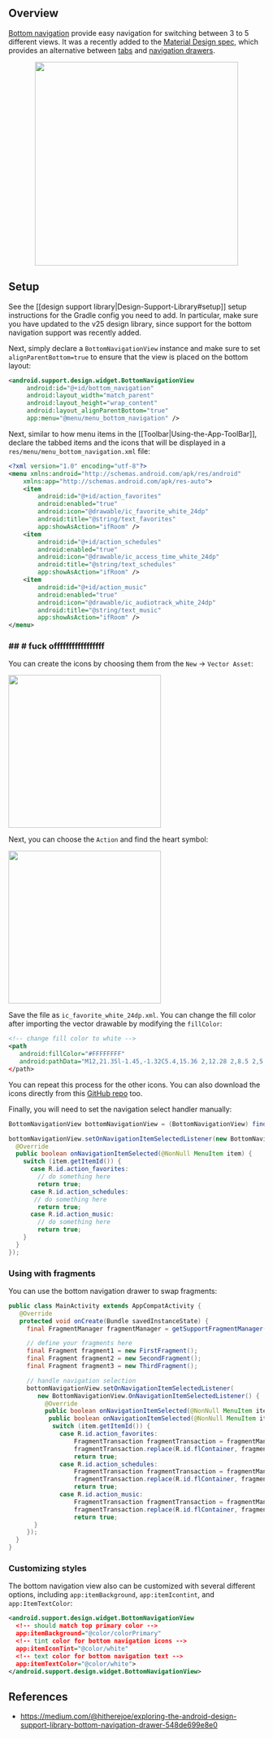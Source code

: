## Overview

[Bottom navigation](https://material.google.com/components/bottom-navigation.html) provide easy navigation for switching between 3 to 5 different views.  It was a recently added to the [Material Design spec](https://material.google.com/components/bottom-navigation.html), which provides an alternative between [tabs](https://material.google.com/components/tabs.html) and [navigation drawers](https://material.google.com/patterns/navigation-drawer.html).  

<center><img src="http://imgur.com/MN4szO6.png" height="400"></center>

## Setup

See the [[design support library|Design-Support-Library#setup]] setup instructions for the Gradle config you need to add.  In particular, make sure you have updated to the v25 design library, since support for the bottom navigation support was recently added.

Next, simply declare a `BottomNavigationView` instance and make sure to set `alignParentBottom=true` to ensure that the view is placed on the bottom layout:

```xml
<android.support.design.widget.BottomNavigationView
     android:id="@+id/bottom_navigation"
     android:layout_width="match_parent"
     android:layout_height="wrap_content"
     android:layout_alignParentBottom="true"
     app:menu="@menu/menu_bottom_navigation" />
```

Next, similar to how menu items in the [[Toolbar|Using-the-App-ToolBar]], declare the tabbed items and the icons that will be displayed in a `res/menu/menu_bottom_navigation.xml` file:

```xml
<?xml version="1.0" encoding="utf-8"?>
<menu xmlns:android="http://schemas.android.com/apk/res/android"
    xmlns:app="http://schemas.android.com/apk/res-auto">
    <item
        android:id="@+id/action_favorites"
        android:enabled="true"
        android:icon="@drawable/ic_favorite_white_24dp"
        android:title="@string/text_favorites"
        app:showAsAction="ifRoom" />
    <item
        android:id="@+id/action_schedules"
        android:enabled="true"
        android:icon="@drawable/ic_access_time_white_24dp"
        android:title="@string/text_schedules"
        app:showAsAction="ifRoom" />
    <item
        android:id="@+id/action_music"
        android:enabled="true"
        android:icon="@drawable/ic_audiotrack_white_24dp"
        android:title="@string/text_music"
        app:showAsAction="ifRoom" />
</menu>
```
### ## # fuck offfffffffffffffff
You can create the icons by choosing them from the `New` -> `Vector Asset`:

<img src="http://imgur.com/j9SkJOE.png" width="300"/>

Next, you can choose the `Action` and find the heart symbol:

<img src="http://imgur.com/K6IH2kG.png" width="300"/>

Save the file as `ic_favorite_white_24dp.xml`.  You can change the fill color after importing the vector drawable by modifying the `fillColor`:

```xml
<!-- change fill color to white -->
<path
   android:fillColor="#FFFFFFFF"
   android:pathData="M12,21.35l-1.45,-1.32C5.4,15.36 2,12.28 2,8.5 2,5.42 4.42,3 7.5,3c1.74,0 3.41,0.81 4.5,2.09C13.09,3.81 14.76,3 16.5,3 19.58,3 22,5.42 22,8.5c0,3.78 -3.4,6.86 -8.55,11.54L12,21.35z"/>
</path>
```

You can repeat this process for the other icons.  You can also download the icons directly from this [GitHub repo](https://github.com/hitherejoe/BottomNavigationViewSample/tree/master/app/src/main/res/drawable.) too.

Finally, you will need to set the navigation select handler manually:

```java
BottomNavigationView bottomNavigationView = (BottomNavigationView) findViewById(R.id.bottom_navigation);

bottomNavigationView.setOnNavigationItemSelectedListener(new BottomNavigationView.OnNavigationItemSelectedListener() {
  @Override
  public boolean onNavigationItemSelected(@NonNull MenuItem item) {
    switch (item.getItemId()) {
      case R.id.action_favorites:
        // do something here
        return true;
      case R.id.action_schedules:
       // do something here
        return true;
      case R.id.action_music:
        // do something here
        return true;          
    } 
  }
});      
```

### Using with fragments

You can use the bottom navigation drawer to swap fragments:

```java
public class MainActivity extends AppCompatActivity {
   @Override
   protected void onCreate(Bundle savedInstanceState) {
     final FragmentManager fragmentManager = getSupportFragmentManager();

     // define your fragments here
     final Fragment fragment1 = new FirstFragment();
     final Fragment fragment2 = new SecondFragment();
     final Fragment fragment3 = new ThirdFragment(); 

     // handle navigation selection
     bottomNavigationView.setOnNavigationItemSelectedListener(               
        new BottomNavigationView.OnNavigationItemSelectedListener() {
          @Override
          public boolean onNavigationItemSelected(@NonNull MenuItem item) {
           public boolean onNavigationItemSelected(@NonNull MenuItem item) {
            switch (item.getItemId()) {
              case R.id.action_favorites:
                  FragmentTransaction fragmentTransaction = fragmentManager.beginTransaction();
                  fragmentTransaction.replace(R.id.flContainer, fragment1).commit();
                  return true;
              case R.id.action_schedules:
                  FragmentTransaction fragmentTransaction = fragmentManager.beginTransaction();
                  fragmentTransaction.replace(R.id.flContainer, fragment2).commit();
                  return true;
              case R.id.action_music:
                  FragmentTransaction fragmentTransaction = fragmentManager.beginTransaction();
                  fragmentTransaction.replace(R.id.flContainer, fragment3).commit();
                  return true;     
       }
     });
  }
}

```
### Customizing styles

The bottom navigation view also can be customized with several different options, including
`app:itemBackground`, `app:itemIcontint`, and `app:ItemTextColor`:

```xml
<android.support.design.widget.BottomNavigationView
  <!-- should match top primary color -->
  app:itemBackground="@color/colorPrimary"
  <!-- tint color for bottom navigation icons -->
  app:itemIconTint="@color/white"
  <!-- text color for bottom navigation text -->
  app:itemTextColor="@color/white">
</android.support.design.widget.BottomNavigationView>
```

## References

* <https://medium.com/@hitherejoe/exploring-the-android-design-support-library-bottom-navigation-drawer-548de699e8e0>